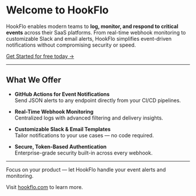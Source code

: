 # Welcome to HookFlo

HookFlo enables modern teams to **log, monitor, and respond to critical events** across their SaaS platforms. From real-time webhook monitoring to customizable Slack and email alerts, HookFlo simplifies event-driven notifications without compromising security or speed.

[Get Started for free today →](https://hookflo.com)

---

## What We Offer

- **GitHub Actions for Event Notifications**  
  Send JSON alerts to any endpoint directly from your CI/CD pipelines.

- **Real-Time Webhook Monitoring**  
  Centralized logs with advanced filtering and delivery insights.

- **Customizable Slack & Email Templates**  
  Tailor notifications to your use cases — no code required.

- **Secure, Token-Based Authentication**  
  Enterprise-grade security built-in across every webhook.

---

Focus on your product — let HookFlo handle your event alerts and monitoring.

Visit [hookflo.com](https://hookflo.com) to learn more.
